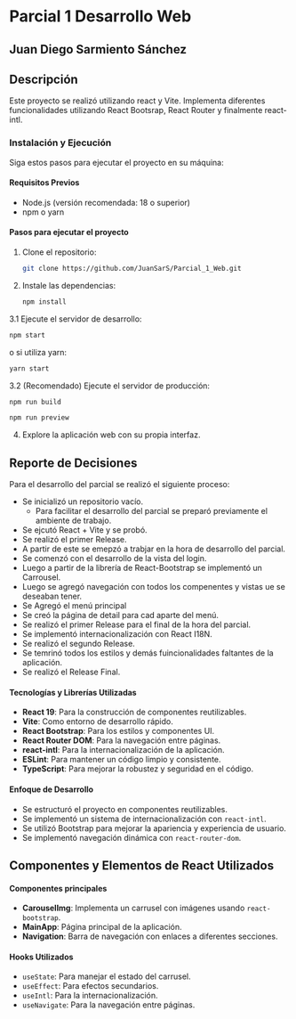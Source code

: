 # Parcial 1 Desarrollo Web 
## Juan Diego Sarmiento Sánchez
## Descripción
Este proyecto se realizó utilizando react y Vite. Implementa diferentes funcionalidades utilizando React Bootsrap, React Router y finalmente react-intl.
### Instalación y Ejecución
Siga estos pasos para ejecutar el proyecto en su máquina:

#### Requisitos Previos
- Node.js (versión recomendada: 18 o superior)
- npm o yarn

#### Pasos para ejecutar el proyecto
1. Clone el repositorio:
   ```sh
   git clone https://github.com/JuanSarS/Parcial_1_Web.git 
   ```
   
2. Instale las dependencias:
   ```sh
   npm install
   ```
3.1 Ejecute el servidor de desarrollo:
   ```sh
   npm start
   ```
   o si utiliza yarn:
   ```sh
   yarn start
   ```
3.2 (Recomendado) Ejecute el servidor de producción:
   ```sh
   npm run build
   ```
   ```sh
   npm run preview
   ```
4. Explore la aplicación web con su propia interfaz.
   
## Reporte de Decisiones
Para el desarrollo del parcial se realizó el siguiente proceso: 
- Se inicializó un repositorio vacío.
   -   Para facilitar el desarrollo del parcial se preparó previamente el ambiente de trabajo. 
- Se ejcutó React + Vite y se probó.
- Se realizó el primer Release.
- A partir de este se emepzó a trabjar en la hora de desarrollo del parcial.
- Se comenzó con el desarrollo de la vista del login.
- Luego a partir de la librería de React-Bootstrap se implementó un Carrousel.
- Luego se agregó navegación con todos los compenentes y vistas ue se deseaban tener.
- Se Agregó el menú principal
- Se creó la página de detail para cad aparte del menú.
- Se realizó el primer Release para el final de la hora del parcial.
- Se implementó internacionalización con React I18N.
- Se realizó el segundo Release.
- Se temrinó todos los estilos y demás fuincionalidades faltantes de la aplicación.
- Se realizó el Release Final.  
#### Tecnologías y Librerías Utilizadas
- **React 19**: Para la construcción de componentes reutilizables.
- **Vite**: Como entorno de desarrollo rápido.
- **React Bootstrap**: Para los estilos y componentes UI.
- **React Router DOM**: Para la navegación entre páginas.
- **react-intl**: Para la internacionalización de la aplicación.
- **ESLint**: Para mantener un código limpio y consistente.
- **TypeScript**: Para mejorar la robustez y seguridad en el código.

#### Enfoque de Desarrollo
- Se estructuró el proyecto en componentes reutilizables.
- Se implementó un sistema de internacionalización con `react-intl`.
- Se utilizó Bootstrap para mejorar la apariencia y experiencia de usuario.
- Se implementó navegación dinámica con `react-router-dom`.

## Componentes y Elementos de React Utilizados
#### Componentes principales
- **CarouselImg**: Implementa un carrusel con imágenes usando `react-bootstrap`.
- **MainApp**: Página principal de la aplicación.
- **Navigation**: Barra de navegación con enlaces a diferentes secciones.

#### Hooks Utilizados
- `useState`: Para manejar el estado del carrusel.
- `useEffect`: Para efectos secundarios.
- `useIntl`: Para la internacionalización.
- `useNavigate`: Para la navegación entre páginas.
